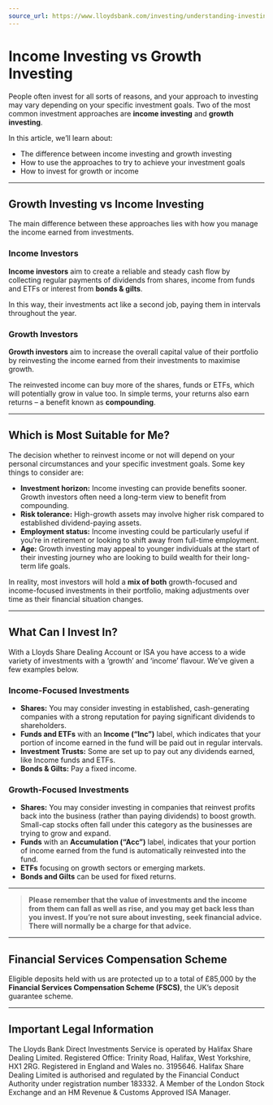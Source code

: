 ```yaml
---
source_url: https://www.lloydsbank.com/investing/understanding-investing/income-vs-growth.html
---
```


# Income Investing vs Growth Investing

People often invest for all sorts of reasons, and your approach to investing may vary depending on your specific investment goals. Two of the most common investment approaches are **income investing** and **growth investing**.

In this article, we’ll learn about:

- The difference between income investing and growth investing
- How to use the approaches to try to achieve your investment goals
- How to invest for growth or income

---

## Growth Investing vs Income Investing

The main difference between these approaches lies with how you manage the income earned from investments.

### Income Investors

**Income investors** aim to create a reliable and steady cash flow by collecting regular payments of dividends from shares, income from funds and ETFs or interest from **bonds & gilts**.

In this way, their investments act like a second job, paying them in intervals throughout the year.

### Growth Investors

**Growth investors** aim to increase the overall capital value of their portfolio by reinvesting the income earned from their investments to maximise growth.

The reinvested income can buy more of the shares, funds or ETFs, which will potentially grow in value too. In simple terms, your returns also earn returns – a benefit known as **compounding**.

---

## Which is Most Suitable for Me?

The decision whether to reinvest income or not will depend on your personal circumstances and your specific investment goals. Some key things to consider are:

- **Investment horizon:** Income investing can provide benefits sooner. Growth investors often need a long-term view to benefit from compounding.
- **Risk tolerance:** High-growth assets may involve higher risk compared to established dividend-paying assets.
- **Employment status:** Income investing could be particularly useful if you’re in retirement or looking to shift away from full-time employment.
- **Age:** Growth investing may appeal to younger individuals at the start of their investing journey who are looking to build wealth for their long-term life goals.

In reality, most investors will hold a **mix of both** growth-focused and income-focused investments in their portfolio, making adjustments over time as their financial situation changes.

---

## What Can I Invest In?

With a Lloyds Share Dealing Account or ISA you have access to a wide variety of investments with a ‘growth’ and ‘income’ flavour. We’ve given a few examples below.

### Income-Focused Investments

- **Shares:** You may consider investing in established, cash-generating companies with a strong reputation for paying significant dividends to shareholders.
- **Funds and ETFs** with an **Income (“Inc”)** label, which indicates that your portion of income earned in the fund will be paid out in regular intervals.
- **Investment Trusts:** Some are set up to pay out any dividends earned, like Income funds and ETFs.
- **Bonds & Gilts:** Pay a fixed income.

### Growth-Focused Investments

- **Shares:** You may consider investing in companies that reinvest profits back into the business (rather than paying dividends) to boost growth. Small-cap stocks often fall under this category as the businesses are trying to grow and expand.
- **Funds** with an **Accumulation (“Acc”)** label, indicates that your portion of income earned from the fund is automatically reinvested into the fund.
- **ETFs** focusing on growth sectors or emerging markets.
- **Bonds and Gilts** can be used for fixed returns.

---

> **Please remember that the value of investments and the income from them can fall as well as rise, and you may get back less than you invest. If you’re not sure about investing, seek financial advice. There will normally be a charge for that advice.**

---

## Financial Services Compensation Scheme

Eligible deposits held with us are protected up to a total of £85,000 by the **Financial Services Compensation Scheme (FSCS)**, the UK’s deposit guarantee scheme.

---

## Important Legal Information

The Lloyds Bank Direct Investments Service is operated by Halifax Share Dealing Limited. Registered Office: Trinity Road, Halifax, West Yorkshire, HX1 2RG. Registered in England and Wales no. 3195646. Halifax Share Dealing Limited is authorised and regulated by the Financial Conduct Authority under registration number 183332. A Member of the London Stock Exchange and an HM Revenue & Customs Approved ISA Manager.
